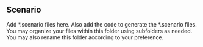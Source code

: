 Scenario
--------
Add *.scenario files here. Also add the code to generate the *.scenario files. You may organize your files within this folder using subfolders as needed. You may also rename this folder according to your preference.
